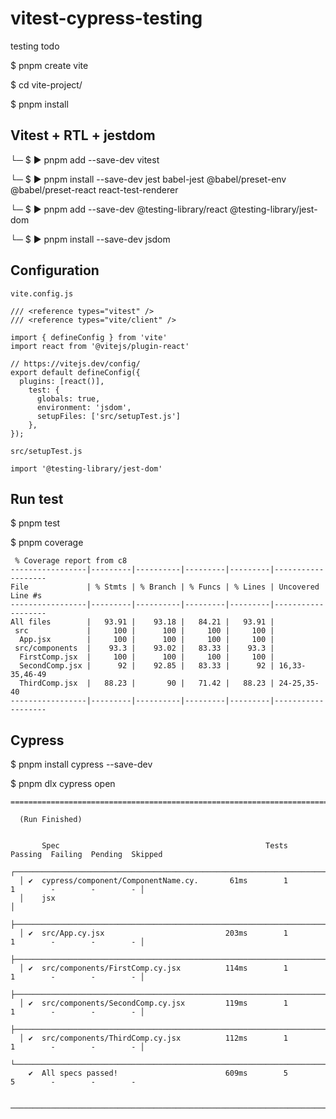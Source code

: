 # vitest-cypress-testing

testing todo

$ pnpm create vite

$ cd vite-project/

$ pnpm install

## Vitest + RTL + jestdom

└─ $ ▶ pnpm add --save-dev vitest

└─ $ ▶ pnpm install --save-dev jest babel-jest @babel/preset-env @babel/preset-react react-test-renderer

└─ $ ▶ pnpm add --save-dev @testing-library/react @testing-library/jest-dom

└─ $ ▶ pnpm install --save-dev jsdom

## Configuration

```
vite.config.js

/// <reference types="vitest" />
/// <reference types="vite/client" />

import { defineConfig } from 'vite'
import react from '@vitejs/plugin-react'

// https://vitejs.dev/config/
export default defineConfig({
  plugins: [react()],
    test: {
      globals: true,
      environment: 'jsdom',
      setupFiles: ['src/setupTest.js']
    },
});
```

```
src/setupTest.js

import '@testing-library/jest-dom'
```

## Run test

$ pnpm test

$ pnpm coverage

```
 % Coverage report from c8
-----------------|---------|----------|---------|---------|-------------------
File             | % Stmts | % Branch | % Funcs | % Lines | Uncovered Line #s 
-----------------|---------|----------|---------|---------|-------------------
All files        |   93.91 |    93.18 |   84.21 |   93.91 |                   
 src             |     100 |      100 |     100 |     100 |                   
  App.jsx        |     100 |      100 |     100 |     100 |                   
 src/components  |    93.3 |    93.02 |   83.33 |    93.3 |                   
  FirstComp.jsx  |     100 |      100 |     100 |     100 |                   
  SecondComp.jsx |      92 |    92.85 |   83.33 |      92 | 16,33-35,46-49    
  ThirdComp.jsx  |   88.23 |       90 |   71.42 |   88.23 | 24-25,35-40       
-----------------|---------|----------|---------|---------|-------------------
```

## Cypress

$ pnpm install cypress --save-dev

$ pnpm dlx cypress open

```
====================================================================================================

  (Run Finished)


       Spec                                              Tests  Passing  Failing  Pending  Skipped  
  ┌────────────────────────────────────────────────────────────────────────────────────────────────┐
  │ ✔  cypress/component/ComponentName.cy.       61ms        1        1        -        -        - │
  │    jsx                                                                                         │
  ├────────────────────────────────────────────────────────────────────────────────────────────────┤
  │ ✔  src/App.cy.jsx                           203ms        1        1        -        -        - │
  ├────────────────────────────────────────────────────────────────────────────────────────────────┤
  │ ✔  src/components/FirstComp.cy.jsx          114ms        1        1        -        -        - │
  ├────────────────────────────────────────────────────────────────────────────────────────────────┤
  │ ✔  src/components/SecondComp.cy.jsx         119ms        1        1        -        -        - │
  ├────────────────────────────────────────────────────────────────────────────────────────────────┤
  │ ✔  src/components/ThirdComp.cy.jsx          112ms        1        1        -        -        - │
  └────────────────────────────────────────────────────────────────────────────────────────────────┘
    ✔  All specs passed!                        609ms        5        5        -        -        -  


───────────────────────────────────────────────────────────────────────────────────────────────────────
```